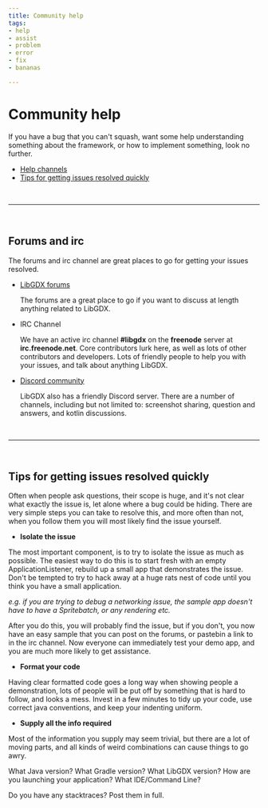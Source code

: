 ```yaml
---
title: Community help
tags:
- help
- assist
- problem
- error
- fix
- bananas

---
```


<h1>Community help</h1>


If you have a bug that you can't squash, want some help understanding something about the framework, or how to implement something, look no further.

- [Help channels](#forums-and-irc)
- [Tips for getting issues resolved quickly](#tips-for-getting-issues-resolved-quickly)

<br>
<hr>
<br>

## Forums and irc

The forums and irc channel are great places to go for getting your issues resolved. 

- [LibGDX forums](http://badlogicgames.com/forum/index.php)
    
    The forums are a great place to go if you want to discuss at length anything related to LibGDX.

- IRC Channel

    We have an active irc channel **#libgdx** on the **freenode** server at **irc.freenode.net**.  Core contributors lurk here, as well as lots of other contributors and developers.
    Lots of friendly people to help you with your issues, and talk about anything LibGDX.

- [Discord community](https://discord.gg/7c6Wg8H)

    LibGDX also has a friendly Discord server. There are a number of channels, including but not limited to: screenshot sharing, question and answers, and kotlin discussions.


<br>
<hr>
<br>

## Tips for getting issues resolved quickly

Often when people ask questions, their scope is huge, and it's not clear what exactly the issue is, let alone where a bug could be hiding.  There are very simple steps you can take to resolve this,
and more often than not, when you follow them you will most likely find the issue yourself.

- **Isolate the issue**

 The most important component, is to try to isolate the issue as much as possible.  The easiest way to do this is to start fresh with an empty ApplicationListener,
 rebuild up a small app that demonstrates the issue.  Don't be tempted to try to hack away at a huge rats nest of code until you think you have a small application.

 _e.g. if you are trying to debug a networking issue, the sample app doesn't have to have a Spritebatch, or any rendering etc._

 After you do this, you will probably find the issue, but if you don't, you now have an easy sample that you can post on the forums, or pastebin a link to in the irc channel. Now everyone can immediately test your demo app,
 and you are much more likely to get assistance.

- **Format your code**

 Having clear formatted code goes a long way when showing people a demonstration, lots of people will be put off by something that is hard to follow, and looks a mess.
 Invest in a few minutes to tidy up your code, use correct java conventions, and keep your indenting uniform.

- **Supply all the info required**

 Most of the information you supply may seem trivial, but there are a lot of moving parts, and all kinds of weird combinations can cause things to go awry. 
 
 What Java version? What Gradle version? What LibGDX version? How are you launching your application? What IDE/Command Line?

 Do you have any stacktraces? Post them in full.


